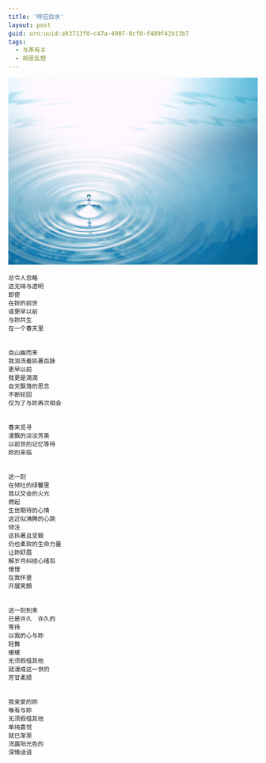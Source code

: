 ```yaml
---
title: '呼应白水'
layout: post
guid: urn:uuid:a93713f0-c47a-4907-8cf0-f489f42b13b7
tags:
  - 与茶有关
  - 胡思乱想
---
```



[![YamdrokTso](/media/files/2007/05/13/water.png)](http://7vikpt.com1.z0.glb.clouddn.com/water.png)

```
总令人忽略
这无味与透明
即使
在妳的前世
或更早以前
与妳共生
在一个春天里


自山幽而来
我淌流着执著血脉
更早以前
我更是滴滴
自天飘落的思念
不断轮回
仅为了与妳再次相会


春末觅寻
漫飘的淡淡芳美
以前世的记忆等待
妳的来临


这一刻
在倾吐的绿馨里
我以交会的火光
燃起
生世期待的心情
这近似沸腾的心跳
倾注
这执著且坚毅
仍也柔软的生命力量
让妳舒眉
解岁月纠结心绪后
慢慢
在我怀里
开展笑顏


这一刻到来
已是许久　许久的
等待
以我的心与妳
轻舞
缓缓
无须假借其他
就漫成这一世的
芳甘柔顺


我亲爱的妳
唯有与妳
无须假借其他
单纯喜悦
就已渐渐
流露阳光色的
深情话语
```